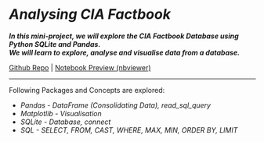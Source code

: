 # *Analysing CIA Factbook*

***In this mini-project, we will explore the CIA Factbook Database using Python SQLite and Pandas.<br>We will learn to explore, analyse and visualise data from a database.***

[Github Repo](https://github.com/nveenverma/Projects/tree/master/Analysing%20CIA%20Factbook) | [Notebook Preview (nbviewer)](https://nbviewer.jupyter.org/github/nveenverma/Projects/blob/master/Analysing%20CIA%20Factbook/main.ipynb)

--- 

Following Packages and Concepts are explored:

- *Pandas - DataFrame (Consolidating Data), read_sql_query*
- *Matplotlib - Visualisation*
- *SQLite - Database, connect*
- *SQL - SELECT, FROM, CAST, WHERE, MAX, MIN, ORDER BY, LIMIT*



